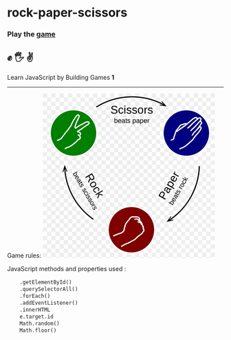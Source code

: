 # rock-paper-scissors

### Play the [game](https://kiran0r0patil.github.io/rock-paper-scissors/) 

## ✊ 🖐 ✌

Learn JavaScript by Building Games **1**

---
Game rules:
![rule](images/rps.png)

JavaScript methods and properties used :
```
    .getElementById()
    .querySelectorAll()
    .forEach()
    .addEventListener()
    .innerHTML
    e.target.id
    Math.random()
    Math.floor()
```
